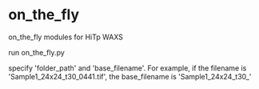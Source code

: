 # on_the_fly
on_the_fly modules for HiTp WAXS

run on_the_fly.py

specify 'folder_path' and 'base_filename'. For example, if the filename is 'Sample1_24x24_t30_0441.tif', the base_filename is 'Sample1_24x24_t30_'
